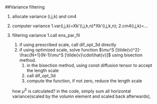 ##Variance filtering
1. allocate variance (i,j,k) and cm4
2. computer variance
   1.var(i,j,k)=Xb'(i,j,k,n)*Xb'(i,j,k,n);
   2.cm4(i,j,k)=...
3. filtering variance
   1.call ens_par_fil
      1. if using prescribed scale, call dif_opt_3d directly
      2. if using optimized scale, solve function $\mu^S [\tilde{v}^2]-\frac{N+1}{N-1}\mu^S [\tilde{v}\cdot\hat{v}]$ using bisection method.
         1. in the bisection method, using const diffusion tensor to accept the length scale
         2. call dif_opt_3d 
         3. compute the function, if not zero, reduce the length scale
      
   how $\mu^S$ is calculated? in the code, simply sum all horizontal variance(scaled by the volumn element and scaled back afterwards), 
      
      